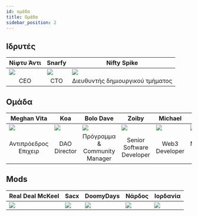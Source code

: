 ```yaml
---
id: ομάδα
title: Ομάδα
sidebar_position: 2
---
```


## Ιδρυτές

| Νίφτυ Άντι                   | Snarfy                       | Nifty Spike                                               |
| ---------------------------- | ---------------------------- | --------------------------------------------------------- |
| ![](/img/NiftyAndy.png)      | ![](/img/snarfy.png)         | ![](/img/NiftySpike.png)                                  |
| <div align="center">CEO | <div align="center">CTO | <div align="center">Διευθυντής δημιουργικού τμήματος |

## Ομάδα

| Meghan Vita                                   | Koa                                   | Bolo Dave                                              | Zoiby                                              | Michael                                 | Jeppe                                      |
| --------------------------------------------- | ------------------------------------- | ------------------------------------------------------ | -------------------------------------------------- | --------------------------------------- | ------------------------------------------ |
| ![](/img/NiftyMorgan.png)                     | ![](/img/koa.png)                     | ![](/img/bolo.png)                                     | ![](/img/zoiby.png)                                | ![](/img/NiftyMichael.png)              | ![](/img/jeppe.png)                        |
| <div align="center">Αντιπρόεδρος Επιχειρ | <div align="center">DAO Director | <div align="center">Πρόγραμμα & Community Manager | <div align="center">Senior Software Developer | <div align="center">Web3 Developer | <div align="center">Marketing Manager |

## Mods

| Real Deal McKeel       | Sacx               | DoomyDays           | Νάρδος             | Ιορδανία             |
| ---------------------- | ------------------ | ------------------- | ------------------ | -------------------- |
| ![](/img/realdeal.png) | ![](/img/sacx.png) | ![](/img/doomy.png) | ![](/img/nard.png) | ![](/img/jordan.png) |
